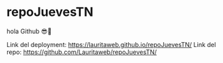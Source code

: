 # repoJuevesTN

hola Github 😎🚀

Link del deployment: https://lauritaweb.github.io/repoJuevesTN/
Link del repo: https://github.com/Lauritaweb/repoJuevesTN/
